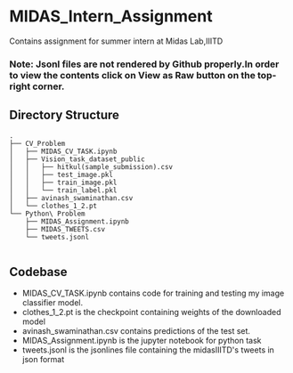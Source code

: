 # MIDAS_Intern_Assignment
Contains assignment for summer intern at Midas Lab,IIITD

### Note: Jsonl files are not rendered by Github properly.In order to view the contents click on View as Raw button on the top-right corner.

## Directory Structure

```terminal
.
├── CV_Problem
│   ├── MIDAS_CV_TASK.ipynb
│   ├── Vision_task_dataset_public
│   │   ├── hitkul(sample_submission).csv
│   │   ├── test_image.pkl
│   │   ├── train_image.pkl
│   │   └── train_label.pkl
│   ├── avinash_swaminathan.csv
│   └── clothes_1_2.pt
└── Python\ Problem
    ├── MIDAS_Assignment.ipynb
    ├── MIDAS_TWEETS.csv
    └── tweets.jsonl


```

## Codebase
<ul>
  <li>MIDAS_CV_TASK.ipynb contains code for training and testing my image classifier model.</li>
  <li>clothes_1_2.pt is the checkpoint containing weights of the downloaded model</li>
  <li>avinash_swaminathan.csv contains predictions of the test set.</li>
  <li> MIDAS_Assignment.ipynb is the jupyter notebook for python task</li>
  <li>tweets.jsonl is the jsonlines file containing the midasIIITD's tweets in json format</li>
  </ul>
